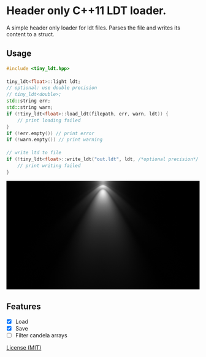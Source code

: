 # Header only C++11 LDT loader.
A simple header only loader for ldt files. Parses the file and writes its content to a struct. 

## Usage
```c++
#include <tiny_ldt.hpp>

tiny_ldt<float>::light ldt;
// optional: use double precision 
// tiny_ldt<double>;
std::string err;
std::string warn;
if (!tiny_ldt<float>::load_ldt(filepath, err, warn, ldt)) {
	// print loading failed
}
if (!err.empty()) // print error
if (!warn.empty()) // print warning

// write ltd to file
if (!tiny_ldt<float>::write_ldt("out.ldt", ldt, /*optional precision*/ 10)) {
	// print writing failed
}
```

![asd](image.png)

## Features
* [x] Load
* [x] Save 
* [ ] Filter candela arrays

[License (MIT)](https://github.com/fknfilewalker/tinyies/blob/main/LICENSE)